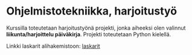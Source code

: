 # Ohjelmistotekniikka, harjoitustyö 
Kurssilla toteutetaan harjoitustyönä projekti, jonka aiheeksi olen valinnut **liikunta/harjoittelu päiväkirja**. Projekti toteutetaan Python kielellä.

Linkki laskarit alihakemistoon:
[laskarit](laskarit)

